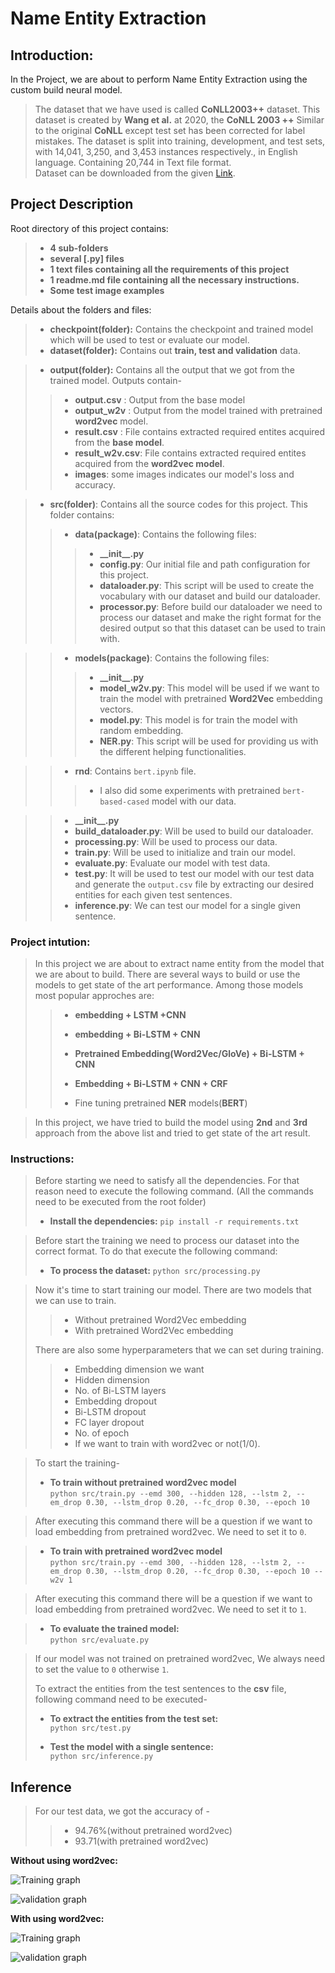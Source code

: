 # Name Entity Extraction

## __Introduction:__  

   In the Project, we are about to perform Name Entity Extraction using the custom build neural model.
   > The dataset that we have used is called **CoNLL2003++** dataset. This dataset is created by **Wang et al.** at 2020, the **CoNLL 2003 ++** Similar to the original **CoNLL** except test set has been corrected for label mistakes. The dataset is split into training, development, and test sets, with 14,041, 3,250, and 3,453 instances respectively., in English language. Containing 20,744 in Text file format.  
   > Dataset can be downloaded from the given [Link](https://metatext.io/datasets/conll-2003-++).


## __Project Description__

Root directory of this project contains:
>
> - **4 sub-folders**
> - **several [.py] files**
> - **1 text files containing all the requirements of this project**
> - **1 readme.md file containing all the necessary instructions.**
> - **Some test image examples**

Details about the folders and files:
 >
 > - **checkpoint(folder):**  Contains the checkpoint and trained model which will be used to test or evaluate our model.  
 > - **dataset(folder):** Contains out **train, test and validation** data.

 > - **output(folder):** Contains all the output that we got from the trained model. Outputs contain-
 >
 >> - **output.csv** : Output from the base model
 >> - **output_w2v** : Output from the model trained with pretrained **word2vec** model.
 >> - **result.csv** : File contains extracted required entites acquired from the **base model**.
 >> - **result_w2v.csv**: File contains extracted required entites acquired from the **word2vec model**.
 >> - **images**:  some images indicates our model's loss and accuracy. 

 > - **src(folder)**: Contains all the source codes for this project. This folder contains:  
 >
 >> - **data(package)**: Contains the following files:
 >>
 >>> - **\_\_init__.py**
 >>> - **config.py**: Our initial file and path configuration for this project.
 >>> - **dataloader.py**: This script will be used to create the vocabulary with our dataset and build our dataloader.
 >>> - **processor.py**: Before build our dataloader we need to process our dataset and make the right format for the desired output so that this dataset can be used to train with.

 >> - **models(package)**: Contains the following files:
 >>
 >>> - **\_\_init__.py**
 >>> - **model_w2v.py**: This model will be used if we want to train the model with pretrained **Word2Vec** embedding vectors.
 >>> - **model.py**: This model is for train the model with random embedding.
 >>> - **NER.py**: This script will be used for providing us with the different helping functionalities.
 >>>

 >> - **rnd**: Contains `bert.ipynb` file.
 >>>
 >>> - I also did some experiments with pretrained `bert-based-cased` model with our data.

 >> - **\_\_init__.py**  
 >> - **build_dataloader.py**: Will be used to build our dataloader.
 >> - **processing.py**: Will be used to process our data.
 >> - **train.py**: Will be used to initialize and train our model.
 >> - **evaluate.py**: Evaluate our model with test data.
 >> - **test.py**: It will be used to test our model with our test data and generate the `output.csv`  file by extracting our desired entities for each given test sentences.
 >> - **inference.py**: We can test our model for a single given sentence.

### __Project intution:__

> In this project we are about to extract name entity from the model that we are about to build. There are several ways to build or use the models to get state of the art performance. Among those models most popular approches are:
>
> > - **embedding + LSTM +CNN**
> > - **embedding + Bi-LSTM + CNN**
> > - **Pretrained Embedding(Word2Vec/GloVe) + Bi-LSTM + CNN**
> >
> > - **Embedding + Bi-LSTM + CNN + CRF**
> > - Fine tuning pretrained **NER** models(**BERT**)

> In this project, we have tried to build the model using **2nd** and **3rd** approach from the above list and tried to get state of the art result.
  
>
### __Instructions:__

> Before starting we need to satisfy all the dependencies. For that reason need to execute the following command. (All the commands need to be executed from the root folder)
>
> - __Install the dependencies:__
    `pip install -r requirements.txt`  

> Before start the training we need to process our dataset into the correct format. To do that execute the following command:
>
> - __To process the dataset:__
    `python src/processing.py`  

> Now it's time to start training our model. There are two models that we can use to train.
> >
> > - Without pretrained Word2Vec embedding
> > - With pretrained Word2Vec embedding 
>  
> There are also some hyperparameters that we can set during training.
> >
> > - Embedding dimension we want
> > - Hidden dimension
> > - No. of Bi-LSTM layers
> > - Embedding dropout
> > - Bi-LSTM dropout
> > - FC layer dropout
> > - No. of epoch
> > - If we want to train with word2vec or not(1/0).

> To start the training-
 >
 > - __To train without pretrained word2vec model__  
  `python src/train.py --emd 300, --hidden 128, --lstm 2, --em_drop 0.30, --lstm_drop 0.20, --fc_drop 0.30, --epoch 10`  

 > After executing this command there will be a question if we want to load embedding from pretrained word2vec. We need to set it to `0`.

 > - __To train with pretrained word2vec model__  
  `python src/train.py --emd 300, --hidden 128, --lstm 2, --em_drop 0.30, --lstm_drop 0.20, --fc_drop 0.30, --epoch 10 --w2v 1`  

> After executing this command there will be a question if we want to load embedding from pretrained word2vec. We need to set it to `1`.

> - __To evaluate the trained model:__  
> `python src/evaluate.py`

> If our model was not trained on pretrained word2vec, We always need to set the value to `0` otherwise `1`.  
>
> To extract the entities from the test sentences to the **csv** file, following command need to be executed-
>
> - __To extract the entities from the test set:__  
> `python src/test.py`  
>
> - __Test the model with a single sentence:__  
> `python src/inference.py`
>

## Inference

> For our test data, we got the accuracy of -
> >
> > - 94.76%(without pretrained word2vec)
> > - 93.71(with pretrained word2vec)


__Without using word2vec:__

![Training graph](output\train.png)

![validation graph](output\val.png)

__With using word2vec:__

![Training graph](output\train_w2v.png)

![validation graph](output\val_w2v.png)